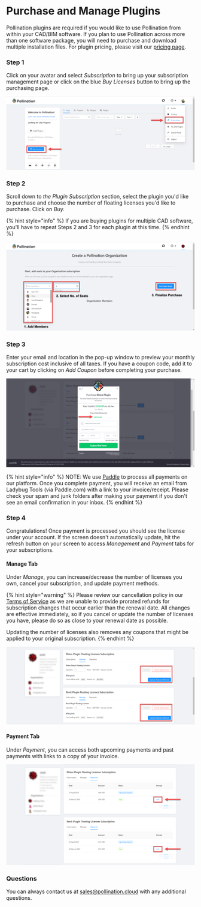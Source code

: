 # Purchase and Manage Plugins

Pollination plugins are required if you would like to use Pollination from within your CAD/BIM software. If you plan to use Pollination across more than one software package, you will need to purchase and download multiple installation files. For plugin pricing, please visit our [pricing page](https://www.pollination.cloud/pricing-cad-plugins). &#x20;

### Step 1

Click on your avatar and select _Subscription_ to bring up your subscription management page or click on the blue _Buy Licenses_ button to bring up the purchasing page.&#x20;

![](<../.gitbook/assets/image (156).png>)

### Step 2&#x20;

Scroll down to _the Plugin Subscription_ section, select the plugin you'd like to purchase and choose the number of floating licenses you'd like to purchase. Click on _Buy._

{% hint style="info" %}
If you are buying plugins for multiple CAD software, you'll have to repeat Steps 2 and 3 for each plugin at this time. &#x20;
{% endhint %}

![](<../.gitbook/assets/image (152).png>)

### Step 3

Enter your email and location in the pop-up window to preview your monthly subscription cost inclusive of all taxes. If you have a coupon code, add it to your cart by clicking on _Add Coupon_ before completing your purchase. &#x20;

![](<../.gitbook/assets/image (159).png>)

{% hint style="info" %}
NOTE: We use [Paddle](https://paddle.com/) to process all payments on our platform. Once you complete payment, you will receive an email from Ladybug Tools (via Paddle.com) with a link to your invoice/receipt. Please check your spam and junk folders after making your payment if you don't see an email confirmation in your inbox.&#x20;
{% endhint %}

### Step 4

Congratulations! Once payment is processed you should see the license under your account. If the screen doesn't automatically update, hit the refresh button on your screen to access _Management_ and _Payment_ tabs for your subscriptions.&#x20;

#### Manage Tab

Under _Manage_, you can increase/decrease the number of licenses you own, cancel your subscription, and update payment methods.&#x20;

{% hint style="warning" %}
Please review our cancellation policy in our [Terms of Service](https://www.pollination.cloud/terms-of-service) as we are unable to provide prorated refunds for subscription changes that occur earlier than the renewal date. All changes are effective immediately, so if you cancel or update the number of licenses you have, please do so as close to your renewal date as possible.&#x20;

Updating the number of licenses also removes any coupons that might be applied to your original subscription.    &#x20;
{% endhint %}

![](<../.gitbook/assets/image (153).png>)

#### Payment Tab

Under _Payment_, you can access both upcoming payments and past payments with links to a copy of your invoice.&#x20;

![](<../.gitbook/assets/image (148).png>)

### Questions

You can always contact us at sales@pollination.cloud with any additional questions.
